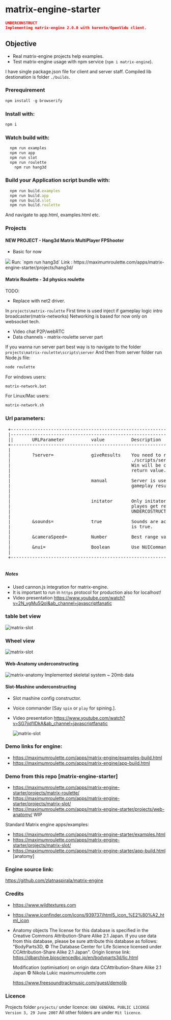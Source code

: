 # matrix-engine-starter

```json
UNDERCONSTRUCT 
Implementing matrix-engine 2.0.0 with kurento/OpenVidu client.

```

## Objective
 - Real matrix-engine projects help examples.
 - Test matrix-engine usage with npm service (`npm i matrix-engine`).
 
I have single package.json file for client and server staff.
Compiled lib destionation is folder `./builds`.

### Prerequirement

```js
npm install -g browserify
```

### Install with:

```js
npm i
```

### Watch build with:

```js
  npm run examples
  npm run app
  npm run slot
  npm run roulette
	npm run hang3d
```

### Build your Application script bundle with:

```js
  npm run build.examples
  npm run build.app
  npm run build.slot
  npm run build.roulette
```

And navigate to app.html, examples.html etc.

### Projects

#### NEW PROJECT - Hang3d Matrix MultiPlayer FPShooter

 - Basic for now

<img src="https://github.com/zlatnaspirala/matrix-engine-starter/blob/main/non-project/hang3d-matrix.png" >
Run:  `npm run hang3d`
Link : https://maximumroulette.com/apps/matrix-engine-starter/projects/hang3d/


#### Matrix Roulette - 3d physics roulette 

 TODO:
  - Replace with net2 driver.

 In `projects\matrix-roulette` First time is used inject if gameplay logic intro broadcaster(matrix-networks)
 Networking is based for now only on websocket tech.
 - Video chat P2P/webRTC
 - Data channels - matrix-roulette server part

If you wanna run server part best way is to navigate to the folder `projects\matrix-roulette\scripts\server`
And then from server folder run Node.js file:

```bash
node roulette
```

For windows users:
```bash
matrix-network.bat
```

For Linux/Mac users:
```bash
matrix-network.sh
```

### Url parameters:
<pre>
 +-----------------------------------------------------------------------------------+
 |-----------------------------------------------------------------------------------+
 ||       URLParameter          value          Description                           |
 +-----------------------------------------------------------------------------------+
 |                                                                                   |
 |        ?server=              giveResults    You need to run server:               |
 |                                             ./scripts/server/node roulette.js     |
 |                                             Win will be calculated by server      |
 |                                             return value.No wheel view for now.   |
 |                                                                                   |
 |                              manual         Server is used for video chat etc not |
 |                                             gameplay results.Wheel view is called |
 |                                                              on SPIN procedure.   |
 |                                                                                   |
 |                              initator       Only initator play rela physics other |
 |                                             playes get results from initator.     |
 |                                             UNDERCOSTRUCT                         |
 |                                                                                   |
 |        &sounds=              true           Sounds are active only if url param   |
 |                                             is true.                              |
 |                                                                                   |
 |        &cameraSpeed=         Number         Best range values from 0.5 to 1       |
 |                                                                                   |
 |        &nui=                 Boolean        Use NUICommander or not.              |
 |                                                                                   |
 +-----------------------------------------------------------------------------------+

</pre>

##### Notes
 - Used cannon.js integration for matrix-engine.
 - It is important to run in `https` protocol for production also for localhost!
 - Video presentation
  https://www.youtube.com/watch?v=2N_vgMu5QoI&ab_channel=javascriptfanatic

### table bet view
![matrix-slot](https://github.com/zlatnaspirala/matrix-engine-starter/blob/main/non-project/matrix-roulette-1.png)

### Wheel view
![matrix-slot](https://github.com/zlatnaspirala/matrix-engine-starter/blob/main/non-project/matrix-roulette-2.png)

#### Web-Anatomy underconstructing

![matrix-anatomy](https://github.com/zlatnaspirala/matrix-engine-starter/blob/main/non-project/matrix-anatomy.png)
Implemented skeletal system ~ 20mb data

#### Slot-Mashine underconstructing

- Slot mashine config constructor.
- Voice commander [Say `spin` or `play` for spining.].

- Video presentation
  https://www.youtube.com/watch?v=SG7jid1IDkA&ab_channel=javascriptfanatic

  ![matrix-slot](https://github.com/zlatnaspirala/matrix-engine-starter/blob/main/non-project/slot.png)

### Demo links for engine:

- https://maximumroulette.com/apps/matrix-engine/examples-build.html
- https://maximumroulette.com/apps/matrix-engine/app-build.html

### Demo from this repo [matrix-engine-starter]

- https://maximumroulette.com/apps/matrix-engine-starter/projects/matrix-roulette/
- https://maximumroulette.com/apps/matrix-engine-starter/projects/matrix-slot/
- https://maximumroulette.com/apps/matrix-engine-starter/projects/web-anatomy/ WIP

Standard Matrix engine apps/examples:
- https://maximumroulette.com/apps/matrix-engine-starter/examples.html
- https://maximumroulette.com/apps/matrix-engine-starter/projects/matrix-slot/
- https://maximumroulette.com/apps/matrix-engine-starter/app-build.html [anatomy]

### Engine source link:

https://github.com/zlatnaspirala/matrix-engine

### Credits

- https://www.wildtextures.com
- https://www.iconfinder.com/icons/939737/html5_icon_%E2%80%A2_html_icon

- Anatomy objects
  The license for this database is specified in the Creative Commons Attribution-Share Alike 2.1 Japan. If you use data from this database, please be sure attribute this database as follows:
  "BodyParts3D, © The Database Center for Life
  Science licensed under CCAttribution-Share Alike 2.1 Japan".
  Origin license link: https://dbarchive.biosciencedbc.jp/en/bodyparts3d/lic.html

  Modification (optimisation) on origin data
  CCAttribution-Share Alike 2.1 Japan ©
  Nikola Lukic maximumroulette.com

  
  https://www.freesoundtrackmusic.com/guest/demolib

### Licence

 Projects folder `projects/` under licence:
`GNU GENERAL PUBLIC LICENSE Version 3, 29 June 2007`
All other folders are under `Mit licence`.
